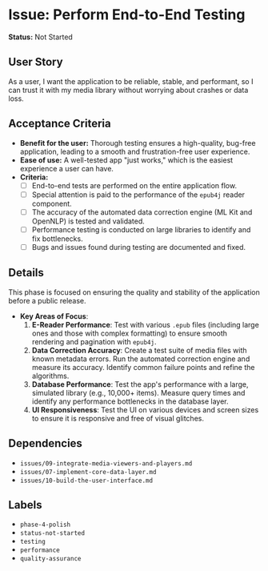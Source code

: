 # Issue: Perform End-to-End Testing

**Status:** Not Started

## User Story
As a user, I want the application to be reliable, stable, and performant, so I can trust it with my media library without worrying about crashes or data loss.

## Acceptance Criteria
- **Benefit for the user:** Thorough testing ensures a high-quality, bug-free application, leading to a smooth and frustration-free user experience.
- **Ease of use:** A well-tested app "just works," which is the easiest experience a user can have.
- **Criteria:**
    - [ ] End-to-end tests are performed on the entire application flow.
    - [ ] Special attention is paid to the performance of the `epub4j` reader component.
    - [ ] The accuracy of the automated data correction engine (ML Kit and OpenNLP) is tested and validated.
    - [ ] Performance testing is conducted on large libraries to identify and fix bottlenecks.
    - [ ] Bugs and issues found during testing are documented and fixed.

## Details
This phase is focused on ensuring the quality and stability of the application before a public release.

- **Key Areas of Focus**:
    1.  **E-Reader Performance**: Test with various `.epub` files (including large ones and those with complex formatting) to ensure smooth rendering and pagination with `epub4j`.
    2.  **Data Correction Accuracy**: Create a test suite of media files with known metadata errors. Run the automated correction engine and measure its accuracy. Identify common failure points and refine the algorithms.
    3.  **Database Performance**: Test the app's performance with a large, simulated library (e.g., 10,000+ items). Measure query times and identify any performance bottlenecks in the database layer.
    4.  **UI Responsiveness**: Test the UI on various devices and screen sizes to ensure it is responsive and free of visual glitches.

## Dependencies
- `issues/09-integrate-media-viewers-and-players.md`
- `issues/07-implement-core-data-layer.md`
- `issues/10-build-the-user-interface.md`

## Labels
- `phase-4-polish`
- `status-not-started`
- `testing`
- `performance`
- `quality-assurance`
